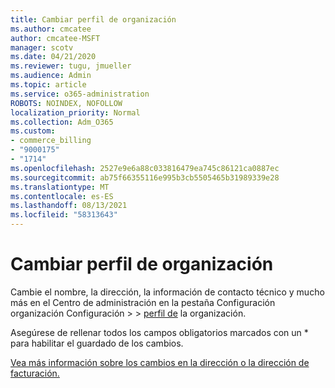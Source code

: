 ```yaml
---
title: Cambiar perfil de organización
ms.author: cmcatee
author: cmcatee-MSFT
manager: scotv
ms.date: 04/21/2020
ms.reviewer: tugu, jmueller
ms.audience: Admin
ms.topic: article
ms.service: o365-administration
ROBOTS: NOINDEX, NOFOLLOW
localization_priority: Normal
ms.collection: Adm_O365
ms.custom:
- commerce_billing
- "9000175"
- "1714"
ms.openlocfilehash: 2527e9e6a88c033816479ea745c86121ca0887ec
ms.sourcegitcommit: ab75f66355116e995b3cb5505465b31989339e28
ms.translationtype: MT
ms.contentlocale: es-ES
ms.lasthandoff: 08/13/2021
ms.locfileid: "58313643"
---
```

# <a name="change-organization-profile"></a>Cambiar perfil de organización

Cambie el nombre, la dirección, la información de contacto técnico y mucho más en el Centro de administración en la pestaña Configuración organización Configuración  >    >  [perfil de](https://admin.microsoft.com/AdminPortal/Home#/Settings/OrganizationProfile/:/Settings/L1/OrganizationInformation) la organización.

Asegúrese de rellenar todos los campos obligatorios marcados con un * para habilitar el guardado de los cambios.

[Vea más información sobre los cambios en la dirección o la dirección de facturación.](https://docs.microsoft.com/microsoft-365/admin/manage/change-address-contact-and-more)

